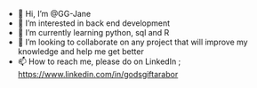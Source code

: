 - 👋 Hi, I’m @GG-Jane
- 👀 I’m interested in back end development 
- 🌱 I’m currently learning python, sql and R
- 💞️ I’m looking to collaborate on any project that will improve my knowledge and help me get better
- 📫 How to reach me, please do on LinkedIn ; https://www.linkedin.com/in/godsgiftarabor

<!---
GG-Jane/GG-Jane is a ✨ special ✨ repository because its `README.md` (this file) appears on your GitHub profile.
You can click the Preview link to take a look at your changes.
--->

